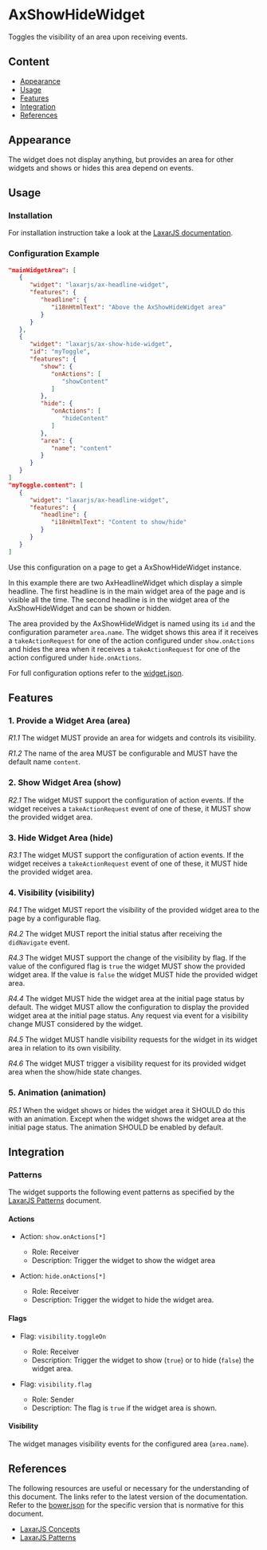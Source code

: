 # AxShowHideWidget

Toggles the visibility of an area upon receiving events.

## Content
* [Appearance](#appearance)
* [Usage](#usage)
* [Features](#features)
* [Integration](#integration)
* [References](#references)

## Appearance
The widget does not display anything, but provides an area for other widgets and shows or hides this area depend on events.


## Usage
### Installation
For installation instruction take a look at the [LaxarJS documentation](https://github.com/LaxarJS/laxar/blob/master/docs/manuals/installing_widgets.md).

### Configuration Example
```json
"mainWidgetArea": [
   {
      "widget": "laxarjs/ax-headline-widget",
      "features": {
         "headline": {
            "i18nHtmlText": "Above the AxShowHideWidget area"
         }
      }
   },
   {
      "widget": "laxarjs/ax-show-hide-widget",
      "id": "myToggle",
      "features": {
         "show": {
            "onActions": [
               "showContent"
            ]
         },
         "hide": {
            "onActions": [
               "hideContent"
            ]
         },
         "area": {
            "name": "content"
         }
      }
   }
]
"myToggle.content": [
   {
      "widget": "laxarjs/ax-headline-widget",
      "features": {
         "headline": {
            "i18nHtmlText": "Content to show/hide"
         }
      }
   }
]
```
Use this configuration on a page to get a AxShowHideWidget instance.

In this example there are two AxHeadlineWidget which display a simple headline.
The first headline is in the main widget area of the page and is visible all the time.
The second headline is in the widget area of the AxShowHideWidget and can be shown or hidden.

The area provided by the AxShowHideWidget is named using its `id` and the configuration parameter `area.name`.
The widget shows this area if it receives a `takeActionRequest` for one of the action configured under `show.onActions` and hides the area when it receives a `takeActionRequest` for one of the action configured under `hide.onActions`.

For full configuration options refer to the [widget.json](widget.json).

## Features
### 1. Provide a Widget Area (area)
*R1.1* The widget MUST provide an area for widgets and controls its visibility.

*R1.2* The name of the area MUST be configurable and MUST have the default name `content`.


### 2. Show Widget Area (show)
*R2.1* The widget MUST support the configuration of action events.
If the widget receives a `takeActionRequest` event of one of these, it MUST show the provided widget area.

### 3. Hide Widget Area (hide)
*R3.1* The widget MUST support the configuration of action events.
If the widget receives a `takeActionRequest` event of one of these, it MUST hide the provided widget area.

### 4. Visibility (visibility)
*R4.1* The widget MUST report the visibility of the provided widget area to the page by a configurable flag.

*R4.2* The widget MUST report the initial status after receiving the `didNavigate` event.

*R4.3* The widget MUST support the change of the visibility by flag.
If the value of the configured flag is `true` the widget MUST show the provided widget area.
If the value is `false` the widget MUST hide the provided widget area.

*R4.4* The widget MUST hide the widget area at the initial page status by default.
The widget MUST allow the configuration to display the provided widget area at the initial page status.
Any request via event for a visibility change MUST considered by the widget.

*R4.5* The widget MUST handle visibility requests for the widget in its widget area in relation to its own visibility.

*R4.6* The widget MUST trigger a visibility request for its provided widget area when the show/hide state changes.

### 5. Animation (animation)
*R5.1* When the widget shows or hides the widget area it SHOULD do this with an animation.
Except when the widget shows the widget area at the initial page status.
The animation SHOULD be enabled by default.

## Integration
### Patterns
The widget supports the following event patterns as specified by the [LaxarJS Patterns] document.

#### Actions
* Action: `show.onActions[*]`
   * Role: Receiver
   * Description: Trigger the widget to show the widget area


* Action: `hide.onActions[*]`
   * Role: Receiver
   * Description: Trigger the widget to hide the widget area.


#### Flags
* Flag: `visibility.toggleOn`
   * Role: Receiver
   * Description: Trigger the widget to show (`true`) or to hide (`false`) the widget area.


* Flag: `visibility.flag`
   * Role: Sender
   * Description: The flag is `true` if the widget area is shown.


#### Visibility
The widget manages visibility events for the configured area (`area.name`).

## References
The following resources are useful or necessary for the understanding of this document.
The links refer to the latest version of the documentation.
Refer to the [bower.json](bower.json) for the specific version that is normative for this document.

* [LaxarJS Concepts]
* [LaxarJS Patterns]

[LaxarJS Concepts]: https://github.com/LaxarJS/laxar/blob/master/docs/concepts.md "LaxarJS Concepts"
[LaxarJS Patterns]: https://github.com/LaxarJS/laxar_patterns/blob/master/docs/index.md "LaxarJS Patterns"
